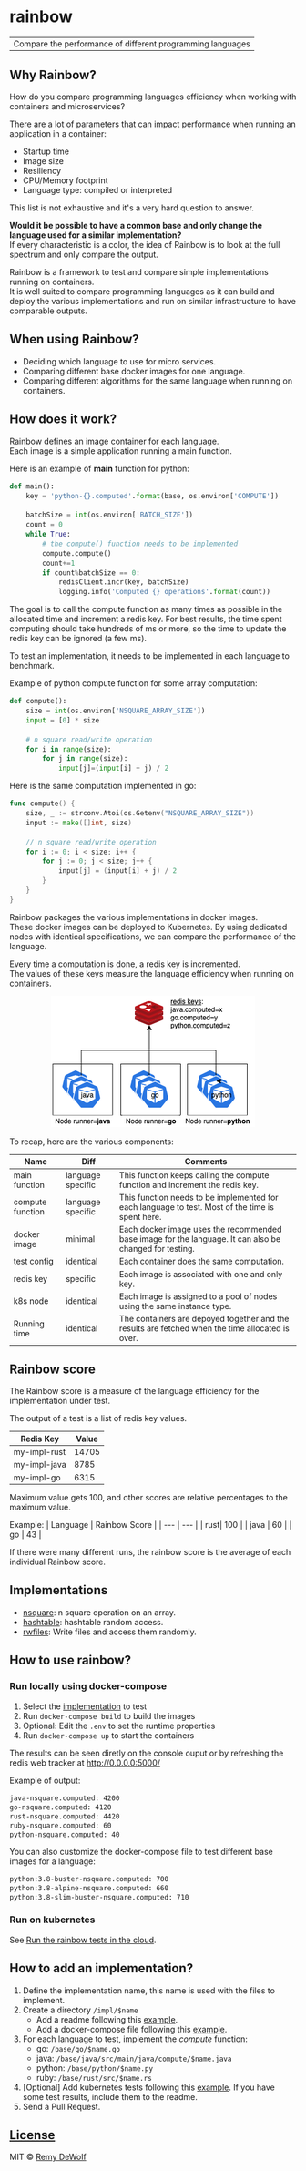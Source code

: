 # rainbow
<table>
<tr>
<td>
  Compare the performance of different programming languages
</td>
</tr>
</table>

## Why Rainbow?

How do you compare programming languages efficiency when working with containers and microservices?  

There are a lot of parameters that can impact performance when running an application in a container:
* Startup time
* Image size
* Resiliency
* CPU/Memory footprint
* Language type: compiled or interpreted

This list is not exhaustive and it's a very hard question to answer.  
  
**Would it be possible to have a common base and only change the language used for a similar implementation?**  
If every characteristic is a color, the idea of Rainbow is to look at the full spectrum and only compare the output.  

Rainbow is a framework to test and compare simple implementations running on containers.  
It is well suited to compare programming languages as it can build and deploy the various implementations and run on similar infrastructure to have comparable outputs.

## When using Rainbow?

* Deciding which language to use for micro services.
* Comparing different base docker images for one language.
* Comparing different algorithms for the same language when running on containers.

## How does it work?

Rainbow defines an image container for each language.  
Each image is a simple application running a main function.  

Here is an example of **main** function for python:

```python
def main():
    key = 'python-{}.computed'.format(base, os.environ['COMPUTE'])

    batchSize = int(os.environ['BATCH_SIZE'])
    count = 0
    while True:
        # the compute() function needs to be implemented
        compute.compute()
        count+=1
        if count%batchSize == 0:
            redisClient.incr(key, batchSize)
            logging.info('Computed {} operations'.format(count))
```

The goal is to call the compute function as many times as possible in the allocated time and increment a redis key. For best results, the time spent computing should take hundreds of ms or more, so the time to update the redis key can be ignored (a few ms).

To test an implementation, it needs to be implemented in each language to benchmark.  

Example of python compute function for some array computation:

```python
def compute():
    size = int(os.environ['NSQUARE_ARRAY_SIZE'])
    input = [0] * size

    # n square read/write operation
    for i in range(size):
        for j in range(size):
            input[j]=(input[i] + j) / 2
```

Here is the same computation implemented in go:

```go
func compute() {
	size, _ := strconv.Atoi(os.Getenv("NSQUARE_ARRAY_SIZE"))
	input := make([]int, size)

	// n square read/write operation
	for i := 0; i < size; i++ {
		for j := 0; j < size; j++ {
			input[j] = (input[i] + j) / 2
		}
	}
}
```

Rainbow packages the various implementations in docker images.  
These docker images can be deployed to Kubernetes. By using dedicated nodes with identical specifications, we can compare the performance of the language.  

Every time a computation is done, a redis key is incremented.  
The values of these keys measure the language efficiency when running on containers.  
  
<p align="center">
  <img src="/img/architecture.png">
</p>
  
To recap, here are the various components:

| Name | Diff | Comments |
| --- | --- | --- |
| main function | language specific | This function keeps calling the compute function and increment the redis key. |
| compute function | language specific | This function needs to be implemented for each language to test. Most of the time is spent here. |
| docker image | minimal | Each docker image uses the recommended base image for the language. It can also be changed for testing. |
| test config | identical | Each container does the same computation. |
| redis key | specific | Each image is associated with one and only key. |
| k8s node | identical | Each image is assigned to a pool of nodes using the same instance type. |
| Running time | identical | The containers are depoyed together and the results are fetched when the time allocated is over. |

## Rainbow score

The Rainbow score is a measure of the language efficiency for the implementation under test.  

The output of a test is a list of redis key values.  

| Redis Key | Value |
| --- | --- |
| my-impl-rust| 14705 |
| my-impl-java | 8785 |
| my-impl-go | 6315 |

Maximum value gets 100, and other scores are relative percentages to the maximum value.

Example:
| Language | Rainbow Score |
| --- | --- |
| rust| 100 |
| java | 60 |
| go | 43 |

If there were many different runs, the rainbow score is the average of each individual Rainbow score.

## Implementations

* [nsquare](/impl/nsquare): n square operation on an array.
* [hashtable](/impl/hashtable): hashtable random access.
* [rwfiles](/impl/rwfiles): Write files and access them randomly.

## How to use rainbow?

### Run locally using docker-compose

1. Select the [implementation](/impl) to test
1. Run `docker-compose build` to build the images
1. Optional: Edit the `.env` to set the runtime properties
1. Run `docker-compose up` to start the containers

The results can be seen diretly on the console ouput or by refreshing the redis web tracker at http://0.0.0.0:5000/

Example of output:
```
java-nsquare.computed: 4200
go-nsquare.computed: 4120
rust-nsquare.computed: 4420
ruby-nsquare.computed: 60
python-nsquare.computed: 40
```

You can also customize the docker-compose file to test different base images for a language:
```
python:3.8-buster-nsquare.computed: 700
python:3.8-alpine-nsquare.computed: 660
python:3.8-slim-buster-nsquare.computed: 710
```

### Run on kubernetes

See [Run the rainbow tests in the cloud](/k8s/README.md).

## How to add an implementation?

1. Define the implementation name, this name is used with the files to implement.
1. Create a directory `/impl/$name`
    * Add a readme following this [example](/impl/nsquare).
    * Add a docker-compose file following this [example](/impl/nsquare/docker-compose.yml).
1. For each language to test, implement the *compute* function:
    * go: `/base/go/$name.go`
    * java: `/base/java/src/main/java/compute/$name.java`
    * python: `/base/python/$name.py`
    * ruby: `/base/rust/src/$name.rs`
1. [Optional] Add kubernetes tests following this [example](k8s/tests/nsquare.yaml). If you have some test results, include them to the readme.
1. Send a Pull Request.

## [License](LICENSE)

MIT © [Remy DeWolf](https://github.com/RemyDeWolf)
